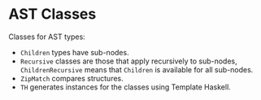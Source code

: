 # AST Classes

Classes for AST types:

* `Children` types have sub-nodes.
* `Recursive` classes are those that apply recursively to sub-nodes, `ChildrenRecursive` means that `Children` is available for all sub-nodes.
* `ZipMatch` compares structures.
* `TH` generates instances for the classes using Template Haskell.